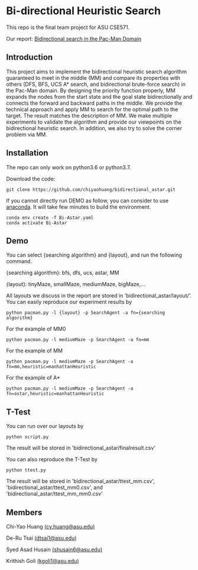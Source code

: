 # Bi-directional Heuristic Search

This repo is the final team project for ASU CSE571.

Our report: [Bidirectional search in the Pac-Man Domain](link)

## Introduction

This project aims to implement the bidirectional heuristic search algorithm guaranteed to meet in the middle (MM) and compare its properties with others (DFS, BFS, UCS A* search, and bidirectional brute-force search) in the Pac-Man domain. By designing the priority function properly, MM expands the nodes from the start state and the goal state bidirectionally and connects the forward and backward paths in the middle. We provide the technical approach and apply MM to search for the optimal path to the target. The result matches the description of MM. We make multiple experiments to validate the algorithm and provide our viewpoints on the bidirectional heuristic search. In addition, we also try to solve the corner problem via MM. 


## Installation

The repo can only work on python3.6 or python3.7.

Download the code:

```
git clone https://github.com/chiyaohuang/bidirectional_astar.git
```

If you cannot directly run DEMO as follow, you can consider to use [anaconda](https://www.anaconda.com/). It will take few minutes to build the environment.

```
conda env create -f Bi-Astar.yaml
conda activate Bi-Astar
```


## Demo

You can select {searching algorithm} and {layout}, and run the following command.

{searching algorithm}: bfs, dfs, ucs, astar, MM

{layout}: tinyMaze, smallMaze, mediumMaze, bigMaze,...

All layouts we discuss in the report are stored in 'bidirectional_astar/layout/'. You can easily reproduce our experiment results by

```
python pacman.py -l {layout} -p SearchAgent -a fn={searching algorithm}
```

For the example of MM0

```
python pacman.py -l mediumMaze -p SearchAgent -a fn=mm
```

For the example of MM

```
python pacman.py -l mediumMaze -p SearchAgent -a fn=mm,heuristic=manhattanHeuristic
```

For the example of A*

```
python pacman.py -l mediumMaze -p SearchAgent -a fn=astar,heuristic=manhattanHeuristic
```

## T-Test

You can run over our layouts by

```
python script.py
```

The result will be stored in 'bidirectional_astar/finalresult.csv'

You can also reproduce the T-Test by

```
python ttest.py
```

The result will be stored in 'bidirectional_astar/ttest_mm.csv', 'bidirectional_astar/ttest_mm0.csv', and 'bidirectional_astar/ttest_mm_mm0.csv' 


## Members

Chi-Yao Huang [(cy.huang@asu.edu)](cy.huang@asu.edu)

De-Ru Tsai [(dtsai1@asu.edu)](dtsai1@asu.edu)

Syed Asad Husain [(shusain6@asu.edu)](shusain6@asu.edu)

Krithish Goli [(kgoli1@asu.edu)](kgoli1@asu.edu)
